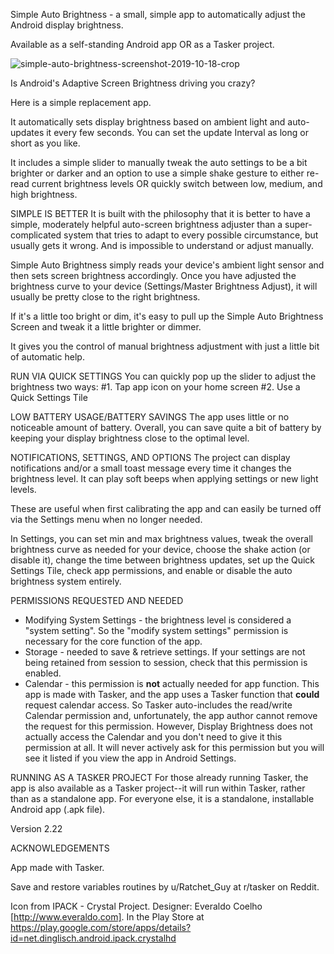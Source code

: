 
Simple Auto Brightness - a small, simple app to automatically adjust the Android display brightness. 

Available as a self-standing Android app OR as a Tasker project.

![simple-auto-brightness-screenshot-2019-10-18-crop](https://user-images.githubusercontent.com/2321668/67133501-b72b3880-f1d2-11e9-92fc-a808abd084da.png)

Is Android's Adaptive Screen Brightness driving you crazy?

Here is a simple replacement app.

It automatically sets display brightness based on ambient light and auto-updates it every few seconds. You can set the update Interval as long or short as you like.

It includes a simple slider to manually tweak the auto settings to be a bit brighter or darker and an option to use a simple shake gesture to either re-read current brightness levels OR quickly switch between low, medium, and high brightness. 

SIMPLE IS BETTER
It is built with the philosophy that it is better to have a simple, moderately helpful auto-screen brightness adjuster than a super-complicated system that tries to adapt to every possible circumstance, but usually gets it wrong. And is impossible to understand or adjust manually.

Simple Auto Brightness simply reads your device's ambient light sensor and then sets screen brightness accordingly. Once you have adjusted the brightness curve to your device (Settings/Master Brightness Adjust), it will usually be pretty close to the right brightness.

If it's a little too bright or dim, it's easy to pull up the Simple Auto Brightness Screen and tweak it a little brighter or dimmer.

It gives you the control of manual brightness adjustment with just a little bit of automatic help.

RUN VIA QUICK SETTINGS
You can quickly pop up the slider to adjust the brightness two ways:
  #1. Tap app icon on your home screen 
  #2. Use a Quick Settings Tile

LOW BATTERY USAGE/BATTERY SAVINGS
The app uses little or no noticeable amount of battery. Overall, you can save quite a bit of battery by keeping your display brightness close to the optimal level.

NOTIFICATIONS, SETTINGS, AND OPTIONS
The project can display notifications and/or a small toast message every time it changes the brightness level. It can play soft beeps when applying settings or new light levels.

These are useful when first calibrating the app and can easily be turned off via the Settings menu when no longer needed.

In Settings, you can set min and max brightness values, tweak the overall brightness curve as needed for your device, choose the shake action (or disable it), change the time between brightness updates, set up the Quick Settings Tile, check app permissions, and enable or disable the auto brightness system entirely. 

PERMISSIONS REQUESTED AND NEEDED
* Modifying System Settings - the brightness level is considered a "system setting". So the "modify system settings" permission is necessary for the core function of the app.
* Storage - needed to save & retrieve settings. If your settings are not being retained from session to session, check that this permission is enabled.
* Calendar - this permission is **not** actually needed for app function. This app is made with Tasker, and the app uses a Tasker function that **could** request calendar access.  So Tasker auto-includes the read/write Calendar permission and, unfortunately, the app author cannot remove the request for this permission. However, Display Brightness does not actually access the Calendar and you don't need to give it this permission at all.  It will never actively ask for this permission but you will see it listed if you view the app in Android Settings.

RUNNING AS A TASKER PROJECT
For those already running Tasker, the app is also available as a Tasker project--it will run within Tasker, rather than as a standalone app.  For everyone else, it is a standalone, installable Android app (.apk file).
 
Version 2.22

ACKNOWLEDGEMENTS

App made with Tasker.

Save and restore variables routines by u/Ratchet_Guy at r/tasker on Reddit.

Icon from IPACK - Crystal Project. Designer: Everaldo Coelho [http://www.everaldo.com]. In the Play Store at https://play.google.com/store/apps/details?id=net.dinglisch.android.ipack.crystalhd
